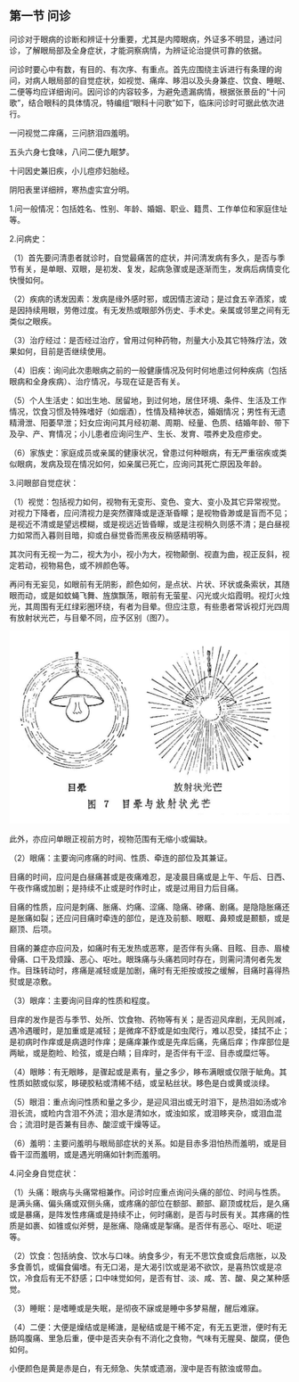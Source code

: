 ## 第一节 问诊

问诊对于眼病的诊断和辨证十分重要，尤其是内障眼病，外证多不明显，通过问诊，了解眼局部及全身症状，才能洞察病情，为辨证论治提供可靠的依据。

问诊时要心中有数，有目的、有次序、有重点。首先应围绕主诉进行有条理的询问，对病人眼局部的自觉症状，如视觉、痛痒、眵泪以及头身兼症、饮食、睡眠、二便等均应详细询问。因问诊的内容较多，为避免遗漏病情，根据张景岳的“十问歌”，结合眼科的具体情况，特编组“眼科十问歌”如下，临床问诊时可据此依次进行。

一问视觉二痒痛，三问脐泪四羞明。

五头六身七食味，八问二便九眠梦。

十问因史兼旧疾，小儿痘疹妇胎经。

阴阳表里详细辨，寒热虚实宜分明。

1.问一般情况：包括姓名、性别、年龄、婚姻、职业、籍贯、工作单位和家庭住址等。

2.问病史：

（1）首先要问清患者就诊时，自觉最痛苦的症状，并问清发病有多久，是否与季节有关，是单眼、双眼，是初发、复发，起病急骤或是逐渐而生，发病后病情变化快慢如何。

（2）疾病的诱发因素：发病是缘外感时邪，或因情志波动；是过食五辛酒浆，或是因持续用眼，劳倦过度。有无发热或眼部外伤史、手术史。亲属或邻里之间有无类似之眼疾。

（3）治疗经过：是否经过治疗，曾用过何种药物，剂量大小及其它特殊疗法，效果如何，目前是否继续使用。

（4）旧疾：询问此次患眼病之前的一般健康情况及何时何地患过何种疾病（包括眼病和全身疾病）、治疗情况，与现在证是否有关。

（5）个人生活史：如岀生地、居留地，到过何地，居住环境、条件、生活及工作情况，饮食习惯及特殊嗜好（如烟酒），性情及精神状态，婚姻情况；男性有无遗精滑泄、阳萎早泄；妇女应询问其月经初潮、周期、经量、色质、结婚年龄、带下及孕、产、育情况；小儿患者应询问生产、生长、发育、喂养史及痘疹史。

（6）家族史：家庭成员或亲属的健康状况，曾患过何种眼病，有无严重宿疾或类似眼病，发病及现在情况如何，如亲属已死亡，应询问其死亡原因及年龄。

3.问眼部自觉症状：

（1）视觉：包括视力如何，视物有无变形、变色、变大、变小及其它异常视觉。对视力下降者，应问清视力是突然骤降或是逐渐昏矇；是视物昏渺或是盲而不见；是视近不清或是望远模糊，或是视远近皆昏矇，或是注视稍久则感不清；是白昼视力如常而入暮则目暗，抑或白昼觉昏而黑夜反稍感精明等。

其次问有无视一为二，视大为小，视小为大，视物颠倒、视直为曲，视正反斜，视定若动，视物易色，或不辨颜色等。

再问有无妄见，如眼前有无阴影，颜色如何，是点状、片状、环状或条索状，其随眼而动，或是如蚊蝇飞舞、旌旗飘荡，眼前有无萤星、闪光或火焰霞明。视灯火烛光，其周围有无红绿彩圈环绕，有者为目晕。但应注意，有些患者常诉视灯光四周有放射状光芒，与目晕不同，应予区别（图7）。

![插图](./img/7.jpg)

此外，亦应问单眼正视前方时，视物范围有无缩小或偏缺。

（2）眼痛：主要询问疼痛的时间、性质、牵连的部位及其兼证。

目痛的时间，应问是白昼痛甚或是夜痛难忍，是凌晨目痛或是上午、午后、日西、午夜作痛或加剧；是持续不止或是时作时止，或是过用目力后目痛。

目痛的性质，应问是刺痛、胀痛、灼痛、涩痛、隐痛、碜痛、剧痛。是隐隐胀痛还是胀痛如裂；还应问目痛时牵连的部位，是连及前额、眼眶、鼻颊或是颞额，或是巅顶、后项。

目痛的兼症亦应问及，如痛时有无发热或恶寒，是否伴有头痛、目眩、目赤、眉棱骨痛、口干及烦躁、恶心、呕吐。眼珠痛与头痛若同时存在，则需问清何者先发作。目珠转动时，疼痛是减轻或是加剧，痛时有无拒按或按之缓解，目痛时喜得热熨或是凉敷。

（3）眼痒：主要询问目痒的性质和程度。

目痒的发作是否与季节、处所、饮食物、药物等有关；是否迎风痒剧，无风则减，遇冷遇暖时，是加重或是减轻；是微痒不舒或是如虫爬行，难以忍受，揉拭不止；是初病时作痒或是病退时作痒；是痛痒兼作或是先痒后痛，先痛后痒；作痒部位是两眦，或是胞睑、睑弦，或是白睛；目痒时，是否伴有干涩、目赤或糜烂等。

（4）眼眵：有无眼眵，是骤起或是素有，量之多少，眵布满眼或仅限于眦角。其性质如脓或似浆，眵硬胶粘或清稀不结，或呈粘丝状。眵色是白或黄或淡绿。

（5）眼泪：重点询问性质和量之多少，是迎风泪出或无时泪下，是热泪如汤或冷泪长流，或睑内含泪不外流；泪水是清如水，或浊如浆，或泪眵夹杂，或泪血混合；流泪时是否兼有目赤、酸涩或干燥等证。

（6）羞明：主要问羞明与眼局部症状的关系。如是目赤多泪怕热而羞明，或是目昏干涩而羞明，或是遇光明痛如针刺而羞明。

4.问全身自觉症状：

（1）头痛：眼病与头痛常相兼作。问诊时应重点询问头痛的部位、时间与性质。是满头痛、偏头痛或双侧头痛，或疼痛的部位在额部、颞部、巅顶或枕后，是久痛或是暴痛，是阵发性疼痛或是持续不止，何时痛剧，是否与时辰有关。其疼痛的性质是如裹、如锥或似斧劈，是胀痛、隐痛或是掣痛。是否伴有恶心、呕吐、呃逆等。

（2）饮食：包括纳食、饮水与口味。纳食多少，有无不思饮食或食后痞胀，以及多食善饥，或偏食偏嗜。有无口渴，是大渴引饮或是渴不欲饮，是喜热饮或是凉饮，冷食后有无不舒感；口中味觉如何，是否有甘、淡、咸、苦、酸、臭之某种感觉。

（3）睡眠：是嗜睡或是失眠，是彻夜不寐或是睡中多梦易醒，醒后难寐。

（4）二便：大便是燥结或是稀溏，是秘结或是干稀不定，有无五更泄，便时有无肠鸣腹痛、里急后重，便中是否夹杂有不消化之食物，气味有无腥臭、酸腐，便色如何。

小便颜色是黄是赤是白，有无频急、失禁或遗溺，溲中是否有脓浊或带血。
